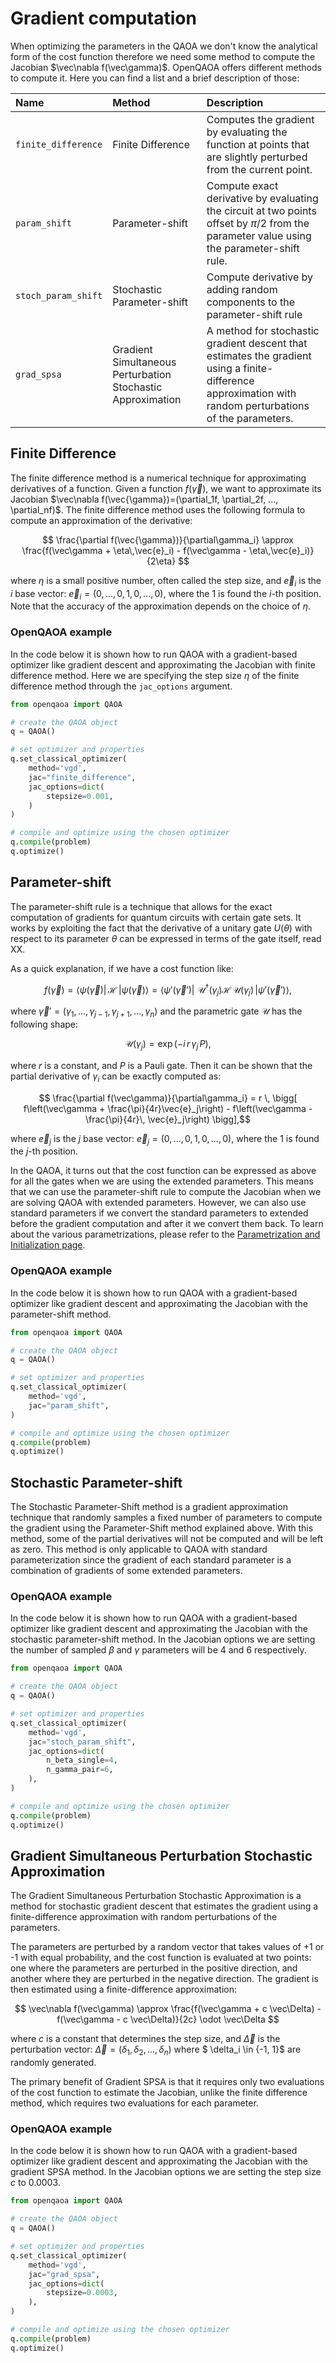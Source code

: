 # Gradient computation

When optimizing the parameters in the QAOA we don't know the analytical form of the cost function therefore we need some method to compute the Jacobian $\vec\nabla f(\vec\gamma)$. OpenQAOA offers different methods to compute it. Here you can find a list and a brief description of those:

| Name | Method | Description |
| :--- | :----- | :---------- |
| `finite_difference` | Finite Difference  | Computes the gradient by evaluating the function at points that are slightly perturbed from the current point. |
| `param_shift` | Parameter-shift | Compute exact derivative by evaluating the circuit at two points offset by $\pi/2$ from the parameter value using the parameter-shift rule.|
| `stoch_param_shift` | Stochastic Parameter-shift | Compute derivative by adding random components to the parameter-shift rule |
| `grad_spsa` | Gradient Simultaneous Perturbation Stochastic Approximation | A method for stochastic gradient descent that estimates the gradient using a finite-difference approximation with random perturbations of the parameters. |



## Finite Difference

The finite difference method is a numerical technique for approximating derivatives of a function. Given a function $f(\vec{\gamma})$, we want to approximate its Jacobian $\vec\nabla f(\vec{\gamma})=(\partial_1f, \partial_2f, ..., \partial_nf)$. The finite difference method uses the following formula to compute an approximation of the derivative:

$$ \frac{\partial f(\vec{\gamma})}{\partial\gamma_i} \approx \frac{f(\vec\gamma + \eta\,\vec{e}_i) - f(\vec\gamma - \eta\,\vec{e}_i)}{2\eta} $$

where $\eta$ is a small positive number, often called the step size, and $\vec{e}_i$ is the $i$ base vector: $\vec{e}_i = (0,...,0,1,0,...,0)$, where the $1$ is found the $i\text{-th}$ position. Note that the accuracy of the approximation depends on the choice of $\eta$.

### OpenQAOA example
In the code below it is shown how to run QAOA with a gradient-based optimizer like gradient descent and approximating the Jacobian with finite difference method. Here we are specifying the step size $\eta$ of the finite difference method through the `jac_options` argument.

```Python hl_lines="6 7 8 9 10 11 12 13"
from openqaoa import QAOA 

# create the QAOA object
q = QAOA()

# set optimizer and properties
q.set_classical_optimizer(
    method='vgd', 
    jac="finite_difference", 
    jac_options=dict(
        stepsize=0.001,
    )
)

# compile and optimize using the chosen optimizer
q.compile(problem)
q.optimize()
```


## Parameter-shift
The parameter-shift rule is a technique that allows for the exact computation of gradients for quantum circuits with certain gate sets. It works by exploiting the fact that the derivative of a unitary gate $U(\theta)$ with respect to its parameter $\theta$ can be expressed in terms of the gate itself, read XX. 

As a quick explanation, if we have a cost function like:

$$ f(\vec\gamma) 
= \langle\psi(\vec\gamma)|\,\mathcal{H}\,|\psi(\vec\gamma)\rangle 
= \langle\psi'(\vec\gamma')|\,\,\mathcal{U}^\dagger(\gamma_j)\mathcal{H}\,\mathcal{U}(\gamma_j)\,|\psi'(\vec\gamma')\rangle,$$

where $\vec\gamma'=(\gamma_1, ..., \gamma_{j-1}, \gamma_{j+1}, ..., \gamma_n)$ and the parametric gate $\mathcal{U}$ has the following shape:

$$ \mathcal{U}(\gamma_j) = \exp{(-i\,r\,\gamma_j\, P)}, $$

where $r$ is a constant, and $P$ is a Pauli gate. Then it can be shown that the partial derivative of $\gamma_i$ can be exactly computed as:

$$ \frac{\partial f(\vec\gamma)}{\partial\gamma_i} 
= r \, \bigg[ f\left(\vec\gamma + \frac{\pi}{4r}\vec{e}_j\right) - f\left(\vec\gamma - \frac{\pi}{4r}\, \vec{e}_j\right) \bigg],$$

where $\vec{e}_j$ is the $j$ base vector: $\vec{e}_j = (0,...,0,1,0,...,0)$, where the $1$ is found the $j\text{-th}$ position. 

In the QAOA, it turns out that the cost function can be expressed as above for all the gates when we are using the extended parameters. This means that we can use the parameter-shift rule to compute the Jacobian when we are solving QAOA with extended parameters. However, we can also use standard parameters if we convert the standard parameters to extended before the gradient computation and after it we convert them back. To learn about the various parametrizations, please refer to the [Parametrization and Initialization page](../../parametrization/parametrization.md).

### OpenQAOA example
In the code below it is shown how to run QAOA with a gradient-based optimizer like gradient descent and approximating the Jacobian with the parameter-shift method.

```Python hl_lines="6 7 8 9 10"
from openqaoa import QAOA 

# create the QAOA object
q = QAOA()

# set optimizer and properties
q.set_classical_optimizer(
    method='vgd', 
    jac="param_shift",
)

# compile and optimize using the chosen optimizer
q.compile(problem)
q.optimize()
```

## Stochastic Parameter-shift

The Stochastic Parameter-Shift method is a gradient approximation technique that randomly samples a fixed number of parameters to compute the gradient using the Parameter-Shift method explained above. With this method, some of the partial derivatives will not be computed and will be left as zero. This method is only applicable to QAOA with standard parameterization since the gradient of each standard parameter is a combination of gradients of some extended parameters.

### OpenQAOA example
In the code below it is shown how to run QAOA with a gradient-based optimizer like gradient descent and approximating the Jacobian with the stochastic parameter-shift method. In the Jacobian options we are setting the number of sampled $\beta$ and $\gamma$ parameters will be $4$ and $6$ respectively. 

```Python hl_lines="6 7 8 9 10 11 12 13 14"
from openqaoa import QAOA 

# create the QAOA object
q = QAOA()

# set optimizer and properties
q.set_classical_optimizer(
    method='vgd', 
    jac="stoch_param_shift",
    jac_options=dict(
        n_beta_single=4,
        n_gamma_pair=6,
    ),
)

# compile and optimize using the chosen optimizer
q.compile(problem)
q.optimize()
```

## Gradient Simultaneous Perturbation Stochastic Approximation
The Gradient Simultaneous Perturbation Stochastic Approximation is a method for stochastic gradient descent that estimates the gradient using a finite-difference approximation with random perturbations of the parameters. 

The parameters are perturbed by a random vector that takes values of +1 or -1 with equal probability, and the cost function is evaluated at two points: one where the parameters are perturbed in the positive direction, and another where they are perturbed in the negative direction. The gradient is then estimated using a finite-difference approximation:

$$ \vec\nabla f(\vec\gamma) \approx \frac{f(\vec\gamma + c \vec\Delta) - f(\vec\gamma - c \vec\Delta)}{2c} \odot  \vec\Delta $$

where $c$ is a constant that determines the step size, and $\vec\Delta$ is the perturbation vector: $\vec\Delta = (\delta_1, \delta_2, ..., \delta_n)$ where $ \delta_i \in \{-1, 1\}$ are randomly generated.

The primary benefit of Gradient SPSA is that it requires only two evaluations of the cost function to estimate the Jacobian, unlike the finite difference method, which requires two evaluations for each parameter.

### OpenQAOA example
In the code below it is shown how to run QAOA with a gradient-based optimizer like gradient descent and approximating the Jacobian with the gradient SPSA method. In the Jacobian options we are setting the step size $c$ to $0.0003$. 

```Python hl_lines="6 7 8 9 10 11 12 13"
from openqaoa import QAOA 

# create the QAOA object
q = QAOA()

# set optimizer and properties
q.set_classical_optimizer(
    method='vgd', 
    jac="grad_spsa",
    jac_options=dict(
        stepsize=0.0003,
    ),
)

# compile and optimize using the chosen optimizer
q.compile(problem)
q.optimize()
```


<style>
    td{ cursor:pointer }
</style>
<script>
    const rows = document.getElementsByTagName("tr");
    const sections = document.getElementsByTagName("h2");

    for (let i = 1; i < rows.length; i++) {
        rows[i].addEventListener("click", () => {
            const method = rows[i].getElementsByTagName("td")[1].textContent;

            console.log(method)

            for (let j = 0; j < sections.length; j++) {
                console.log(sections[j].textContent)
                if (sections[j].textContent.slice(0, -1) === method) {
                    const sectionId = sections[j].getAttribute("id");
                    window.location.href = `#${sectionId}`;
                    break;
                }
            }
        });
    }
</script>